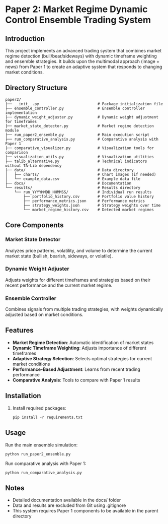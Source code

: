# Paper 2: Market Regime Dynamic Control Ensemble Trading System

## Introduction
This project implements an advanced trading system that combines market regime detection (bull/bear/sideways) with dynamic timeframe weighting and ensemble strategies. It builds upon the multimodal approach (image + news) from Paper 1 to create an adaptive system that responds to changing market conditions.

## Directory Structure
```
paper2/
├── __init__.py                          # Package initialization file
├── ensemble_controller.py               # Ensemble controller implementation
├── dynamic_weight_adjuster.py           # Dynamic weight adjustment for timeframes
├── market_state_detector.py             # Market regime detection module
├── run_paper2_ensemble.py               # Main execution script 
├── run_comparative_analysis.py          # Comparative analysis with Paper 1
├── comparative_visualizer.py            # Visualization tools for comparison
├── visualization_utils.py               # Visualization utilities
├── talib_alternative.py                 # Technical indicators without TA-Lib dependency
├── data/                                # Data directory
│   ├── charts/                          # Chart images (if needed)
│   └── example_data.csv                 # Example data file
├── docs/                                # Documentation
└── results/                             # Results directory
    └── run_YYYYMMDD_HHMMSS/             # Individual run results
        ├── portfolio_history.csv        # Portfolio value history
        ├── performance_metrics.json     # Performance metrics
        ├── strategy_weights.json        # Strategy weights over time
        └── market_regime_history.csv    # Detected market regimes
```

## Core Components

### Market State Detector
Analyzes price patterns, volatility, and volume to determine the current market state (bullish, bearish, sideways, or volatile).

### Dynamic Weight Adjuster
Adjusts weights for different timeframes and strategies based on their recent performance and the current market regime.

### Ensemble Controller
Combines signals from multiple trading strategies, with weights dynamically adjusted based on market conditions.

## Features
- **Market Regime Detection**: Automatic identification of market states
- **Dynamic Timeframe Weighting**: Adjusts importance of different timeframes
- **Adaptive Strategy Selection**: Selects optimal strategies for current market conditions
- **Performance-Based Adjustment**: Learns from recent trading performance
- **Comparative Analysis**: Tools to compare with Paper 1 results

## Installation
1. Install required packages:
   ```
   pip install -r requirements.txt
   ```

## Usage
Run the main ensemble simulation:
```
python run_paper2_ensemble.py
```

Run comparative analysis with Paper 1:
```
python run_comparative_analysis.py
```

## Notes
- Detailed documentation available in the docs/ folder
- Data and results are excluded from Git using .gitignore
- This system requires Paper 1 components to be available in the parent directory 